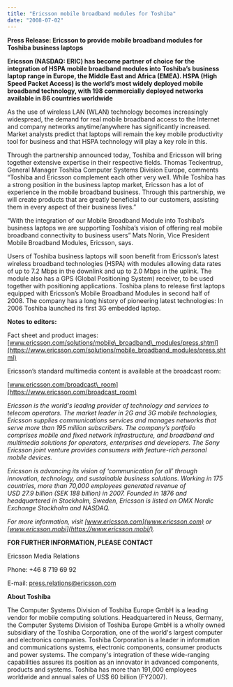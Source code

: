 ```yaml
---
title: "Ericsson mobile broadband modules for Toshiba"
date: "2008-07-02"
---
```


**Press Release: Ericsson to provide mobile broadband modules for Toshiba business laptops**

**Ericsson (NASDAQ: ERIC) has become partner of choice for the integration of HSPA mobile broadband modules into Toshiba’s business laptop range in Europe, the Middle East and Africa (EMEA). HSPA (High Speed Packet Access) is the world’s most widely deployed mobile broadband technology, with 198 commercially deployed networks available in 86 countries worldwide**

As the use of wireless LAN (WLAN) technology becomes increasingly widespread, the demand for real mobile broadband access to the Internet and company networks anytime/anywhere has significantly increased. Market analysts predict that laptops will remain the key mobile productivity tool for business and that HSPA technology will play a key role in this.

Through the partnership announced today, Toshiba and Ericsson will bring together extensive expertise in their respective fields. Thomas Teckentrup, General Manager Toshiba Computer Systems Division Europe, comments “Toshiba and Ericsson complement each other very well. While Toshiba has a strong position in the business laptop market, Ericsson has a lot of experience in the mobile broadband business. Through this partnership, we will create products that are greatly beneficial to our customers, assisting them in every aspect of their business lives.”

“With the integration of our Mobile Broadband Module into Toshiba’s business laptops we are supporting Toshiba’s vision of offering real mobile broadband connectivity to business users” Mats Norin, Vice President Mobile Broadband Modules, Ericsson, says.

Users of Toshiba business laptops will soon benefit from Ericsson’s latest wireless broadband technologies (HSPA) with modules allowing data rates of up to 7.2 Mbps in the downlink and up to 2.0 Mbps in the uplink. The module also has a GPS (Global Positioning System) receiver, to be used together with positioning applications. Toshiba plans to release first laptops equipped with Ericsson’s Mobile Broadband Modules in second half of 2008. The company has a long history of pioneering latest technologies: In 2006 Toshiba launched its first 3G embedded laptop.

**Notes to editors:**

Fact sheet and product images: [www.ericsson.com/solutions/mobile\_broadband\_modules/press.shtml](https://www.ericsson.com/solutions/mobile_broadband_modules/press.shtml)

Ericsson’s standard multimedia content is available at the broadcast room:

[www.ericsson.com/broadcast\_room](https://www.ericsson.com/broadcast_room)

_Ericsson is the world's leading provider of technology and services to telecom operators. The market leader in 2G and 3G mobile technologies, Ericsson supplies communications services and manages networks that serve more than 195 million subscribers. The company’s portfolio comprises mobile and fixed network infrastructure, and broadband and multimedia solutions for operators, enterprises and developers. The Sony Ericsson joint venture provides consumers with feature-rich personal mobile devices._

_Ericsson is advancing its vision of ‘communication for all’ through innovation, technology, and sustainable business solutions. Working in 175 countries, more than 70,000 employees generated revenue of USD 27.9 billion (SEK 188 billion) in 2007. Founded in 1876 and headquartered in Stockholm, Sweden, Ericsson is listed on OMX Nordic Exchange Stockholm and NASDAQ._

_For more information, visit [www.ericsson.com](www.ericsson.com) or [www.ericsson.mobi](https://www.ericsson.mobi/)._

**FOR FURTHER INFORMATION, PLEASE CONTACT**

Ericsson Media Relations

Phone: +46 8 719 69 92

E-mail: [press.relations@ericsson.com](mailto:press.relations@ericsson.com)

**About Toshiba**

The Computer Systems Division of Toshiba Europe GmbH is a leading vendor for mobile computing solutions. Headquartered in Neuss, Germany, the Computer Systems Division of Toshiba Europe GmbH is a wholly owned subsidiary of the Toshiba Corporation, one of the world's largest computer and electronics companies. Toshiba Corporation is a leader in information and communications systems, electronic components, consumer products and power systems. The company's integration of these wide-ranging capabilities assures its position as an innovator in advanced components, products and systems. Toshiba has more than 191,000 employees worldwide and annual sales of US$ 60 billion (FY2007).
